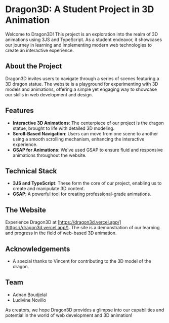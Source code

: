 # Dragon3D: A Student Project in 3D Animation

Welcome to Dragon3D! This project is an exploration into the realm of 3D animations using 3JS and TypeScript. As a student endeavor, it showcases our journey in learning and implementing modern web technologies to create an interactive experience.

## About the Project

Dragon3D invites users to navigate through a series of scenes featuring a 3D dragon statue. The website is a playground for experimenting with 3D models and animations, offering a simple yet engaging way to showcase our skills in web development and design.

## Features

- **Interactive 3D Animations**: The centerpiece of our project is the dragon statue, brought to life with detailed 3D modeling.
- **Scroll-Based Navigation**: Users can move from one scene to another using a smooth scrolling mechanism, enhancing the interactive experience.
- **GSAP for Animations**: We've used GSAP to ensure fluid and responsive animations throughout the website.

## Technical Stack

- **3JS and TypeScript**: These form the core of our project, enabling us to create and manipulate 3D content.
- **GSAP**: A powerful tool for creating professional-grade animations.

## The Website

Experience Dragon3D at [https://dragon3d.vercel.app/](https://dragon3d.vercel.app/). The site is a demonstration of our learning and progress in the field of web-based 3D animation.

## Acknowledgements

- A special thanks to Vincent for contributing to the 3D model of the dragon.

## Team

- Adnan Boudjelal
- Ludivine Novillo

As creators, we hope Dragon3D provides a glimpse into our capabilities and potential in the world of web development and 3D animation!
